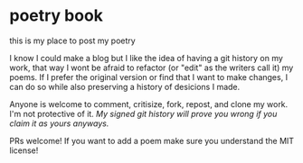 # poetry book
this is my place to post my poetry

I know I could make a blog but I like the idea of having a git history on my work, that way I wont be afraid to refactor (or "edit" as the writers call it) my poems. If I prefer the original version or find that I want to make changes, I can do so while also preserving a history of desicions I made.

Anyone is welcome to comment, critisize, fork, repost, and clone my work. I'm not protective of it. *My signed git history will prove you wrong if you claim it as yours anyways.*

PRs welcome! If you want to add a poem make sure you understand the MIT license!
